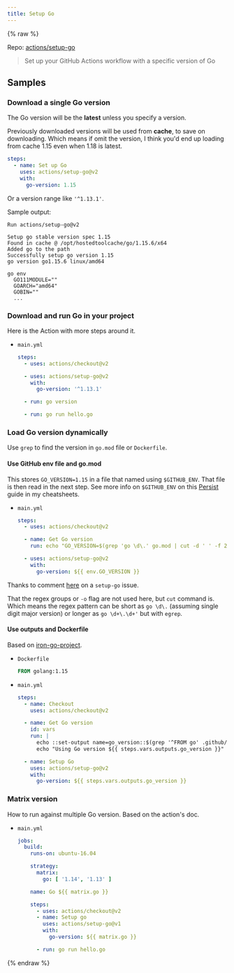 ```yaml
---
title: Setup Go
---
```


{% raw %}

Repo: [actions/setup-go](https://github.com/actions/setup-go)

> Set up your GitHub Actions workflow with a specific version of Go 


## Samples

### Download a single Go version

The Go version will be the **latest** unless you specify a version.

Previously downloaded versions will be used from **cache**, to save on downloading. Which means if omit the version, I think you'd end up loading from cache 1.15 even when 1.18 is latest.

```yaml
steps:
  - name: Set up Go
    uses: actions/setup-go@v2
    with:
      go-version: 1.15
```

Or a version range like `'^1.13.1'`.

Sample output:

```
Run actions/setup-go@v2

Setup go stable version spec 1.15
Found in cache @ /opt/hostedtoolcache/go/1.15.6/x64
Added go to the path
Successfully setup go version 1.15
go version go1.15.6 linux/amd64

go env
  GO111MODULE=""
  GOARCH="amd64"
  GOBIN=""
  ...
```

### Download and run Go in your project

Here is the Action with more steps around it.

- `main.yml`
    ```yaml
    steps:
      - uses: actions/checkout@v2

      - uses: actions/setup-go@v2
        with:
          go-version: '^1.13.1'

      - run: go version

      - run: go run hello.go
    ```

### Load Go version dynamically

Use `grep` to find the version in `go.mod` file or `Dockerfile`.

#### Use GitHub env file and go.mod

This stores `GO_VERSION=1.15` in a file that named using `$GITHUB_ENV`. That file is then read in the next step. See more info on `$GITHUB_ENV` on this [Persist](https://michaelcurrin.github.io/dev-cheatsheets/cheatsheets/ci-cd/github-actions/persist.html) guide in my cheatsheets.

- `main.yml`
    ```yaml
    steps:
      - uses: actions/checkout@v2

      - name: Get Go version
        run: echo "GO_VERSION=$(grep 'go \d\.' go.mod | cut -d ' ' -f 2)" >> $GITHUB_ENV

      - uses: actions/setup-go@v2
        with:
          go-version: ${{ env.GO_VERSION }}
    ```

Thanks to comment [here](https://github.com/actions/setup-go/issues/23#issuecomment-732276072) on a `setup-go` issue.

That the regex groups or `-o` flag are not used here, but `cut` command is. Which means the regex pattern can be short as `go \d\.` (assuming single digit major version) or longer as `go \d+\.\d+'` but with `egrep`.

#### Use outputs and Dockerfile

Based on [iron-go-project](https://github.com/ironpeakservices/iron-go-project/blob/master/.github/workflows/build.yml).

- `Dockerfile`
    ```Dockerfile
    FROM golang:1.15
    ```
- `main.yml`
    ```yaml
    steps:
      - name: Checkout
        uses: actions/checkout@v2

      - name: Get Go version
        id: vars
        run: |
          echo ::set-output name=go_version::$(grep '^FROM go' .github/go/Dockerfile | cut -d ' ' -f 2 | cut -d ':' -f 2)
          echo "Using Go version ${{ steps.vars.outputs.go_version }}"

      - name: Setup Go
        uses: actions/setup-go@v2
        with:
          go-version: ${{ steps.vars.outputs.go_version }}
    ```

### Matrix version

How to run against multiple Go version. Based on the action's doc.

- `main.yml`
    ```yaml
    jobs:
      build:
        runs-on: ubuntu-16.04

        strategy:
          matrix:
            go: [ '1.14', '1.13' ]

        name: Go ${{ matrix.go }}

        steps:
          - uses: actions/checkout@v2
          - name: Setup go
            uses: actions/setup-go@v1
            with:
              go-version: ${{ matrix.go }}

          - run: go run hello.go
    ```

{% endraw %}
